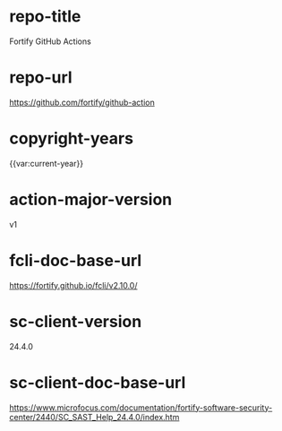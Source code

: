 # repo-title
Fortify GitHub Actions

# repo-url
https://github.com/fortify/github-action

# copyright-years
{{var:current-year}}

# action-major-version
v1

# fcli-doc-base-url
https://fortify.github.io/fcli/v2.10.0/

# sc-client-version
24.4.0

# sc-client-doc-base-url
https://www.microfocus.com/documentation/fortify-software-security-center/2440/SC_SAST_Help_24.4.0/index.htm

